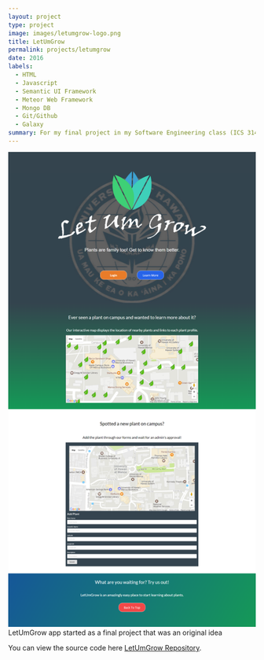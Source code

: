 ```yaml
---
layout: project
type: project
image: images/letumgrow-logo.png
title: LetUmGrow
permalink: projects/letumgrow
date: 2016
labels:
  - HTML
  - Javascript
  - Semantic UI Framework
  - Meteor Web Framework
  - Mongo DB
  - Git/Github
  - Galaxy
summary: For my final project in my Software Engineering class (ICS 314) at UH Manoa with Professor Johnson, a group of 5 of us collborated together using Git/Github to develop a web application called 'LetUmGrow'.  It can be generally described as a geo-location based social media for plants.
---
```


<img class="ui fluid image" src="/images/landing1.png">
LetUmGrow app started as a final project that was an original idea 

You can view the source code here [LetUmGrow Repository](https://github.com/LetUmGrow/LetUmGrow).



